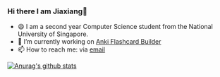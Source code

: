 ### Hi there I am Jiaxiang👋

<!--
**litone01/litone01** is a ✨ _special_ ✨ repository because its `README.md` (this file) appears on your GitHub profile.

Here are some ideas to get you started:

- 🔭 I’m currently working on ...
- 🌱 I’m currently learning ...
- 👯 I’m looking to collaborate on ...
- 🤔 I’m looking for help with ...
- 💬 Ask me about ...
- 📫 How to reach me: ...
- 😄 Pronouns: ...
- ⚡ Fun fact: ...
-->
- 😄 I am a second year Computer Science student from the National University of Singapore. 
- 🔭 I’m currently working on [Anki Flashcard Builder](https://github.com/weehan299/PythonDeckBuilder)
- 📫 How to reach me: via [email](mailto:jiaxiang_yu@u.nus.edu)

[![Anurag's github stats](https://github-readme-stats.vercel.app/api?username=litone01)](https://github.com/anuraghazra/github-readme-stats)
